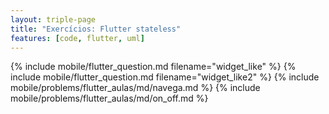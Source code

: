 ```yaml
---
layout: triple-page
title: "Exercícios: Flutter stateless"
features: [code, flutter, uml]
---
```


{% include mobile/flutter_question.md filename="widget_like" %}
{% include mobile/flutter_question.md filename="widget_like2" %}
{% include mobile/problems/flutter_aulas/md/navega.md %}
{% include mobile/problems/flutter_aulas/md/on_off.md %}